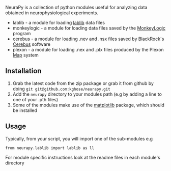 NeuraPy is a collection of python modules useful for analyzing data obtained in neurophysiological experiments.

* lablib - a module for loading [lablib][lablib] data files
* monkeylogic - a module for loading data files saved by the [MonkeyLogic][ml] program
* cerebus - a module for loading .nev and .nsx files saved by BlackRock's [Cerebus][cb] software
* plexon - a module for loading .nex and .plx files produced by the Plexon [Map][map] system

[lablib]: http://maunsell.med.harvard.edu/software.html
[ml]: http://www.monkeylogic.net/
[cb]: http://www.blackrockmicro.com/content.aspx?id=13
[map]: http://www.plexon.com/product/Multichannel_Acquisition_Processor__MAP__.html

Installation
------------
1. Grab the latest code from the zip package or grab it from github by doing `git git@github.com:kghose/neurapy.git`
2. Add the `neurapy` directory to your modules path (e.g by adding a line to one of your .pth files)
3. Some of the modules make use of the [matplotlib][mat] package, which should be installed

[mat]: http://matplotlib.sourceforge.net/

Usage
-----

Typically, from your script, you will import one of the sub-modules e.g

`from neurapy.lablib import lablib as ll`

For module specific instructions look at the readme files in each module's directory